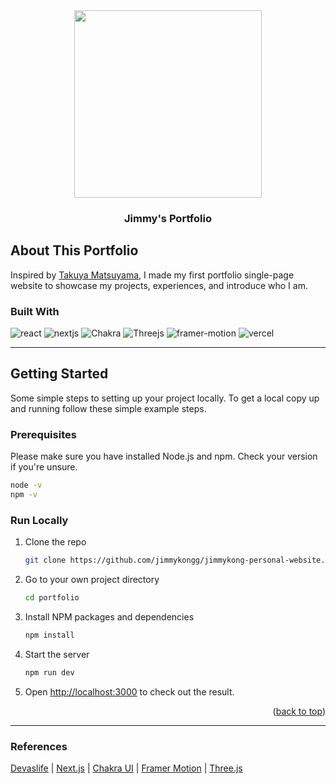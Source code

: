 <div align="center">
  <a href="https://jimmykong-portfolio.vercel.app">
    <img src="https://i.imgur.com/Ny9SAJw.gif" height=300 />
  </a>
  <h3>Jimmy's Portfolio</h3>
</div>

## About This Portfolio

Inspired by [Takuya Matsuyama](https://github.com/craftzdog/craftzdog-homepage), I made my first portfolio single-page website to showcase my projects, experiences, and introduce who I am.


### Built With

![react](https://img.shields.io/badge/React-20232A?style=for-the-badge&logo=react&logoColor=61DAFB)
![nextjs](https://img.shields.io/badge/Next-black?style=for-the-badge&logo=next.js&logoColor=white)
![Chakra](https://img.shields.io/badge/chakra-%234ED1C5.svg?style=for-the-badge&logo=chakraui&logoColor=white)
![Threejs](https://img.shields.io/badge/threejs-black?style=for-the-badge&logo=three.js&logoColor=white)
![framer-motion](https://img.shields.io/badge/Framer_Motion-0055FF?style=for-the-badge&logo=framer&logoColor=white)
![vercel](https://img.shields.io/badge/Vercel-20232A?style=for-the-badge&logo=vercel&logoColor=61DAFB)

<hr />

## Getting Started

Some simple steps to setting up your project locally.
To get a local copy up and running follow these simple example steps.

### Prerequisites

Please make sure you have installed Node.js and npm. Check your version if you're unsure.

```sh
node -v
npm -v
```

### Run Locally

1. Clone the repo
   ```sh
   git clone https://github.com/jimmykongg/jimmykong-personal-website.git
   ```
2. Go to your own project directory
   ```sh
   cd portfolio
   ```
4. Install NPM packages and dependencies
   ```sh
   npm install
   ```
5. Start the server
   ```sh
   npm run dev
   ```
6. Open [http://localhost:3000](http://localhost:3000) to check out the result.

<p align="right">(<a href="#readme-top">back to top</a>)</p>

<hr />

### References

[Devaslife](https://www.youtube.com/watch?v=bSMZgXzC9AA&t=3829s) | [Next.js](https://nextjs.org/) | [Chakra UI](https://chakra-ui.com) | [Framer Motion](https://www.framer.com/motion/) | [Three.js](https://threejs.org)
